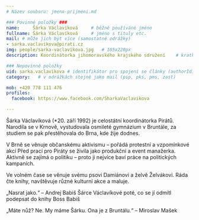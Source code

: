 ```yaml
---
# Název souboru: jmeno-prijmeni.md

### Povinné položky ###
name:     Šárka Václavíková  	# běžně používáné jméno
fullname: Šárka Václavíková  	# jméno s tituly etc.
mail: # může jich být více (samostatné odrážky)
- sarka.vaclavikova@pirati.cz
img: people/sarka-vaclavikova.jpg   # 165x220px
description: Koordinátorka jihomoravského krajského sdružení 	# kratký popis, max 160 znaků

### Nepovinné položky
uid: sarka.vaclavikova # identifikátor pro spojení se články (authorId)
category: 	# v odrážkách stejně jako mail (psp, pks, pms, zast)

mob: +420 778 111 476 
profiles:
  facebook: https://www.facebook.com/SharkaVaclavikova

---
```


Šárka Václavíková (*20. září 1992) je celostátní koordinátorka Pirátů. Narodila se v Krnově, vystudovala osmileté gymnázium v Bruntále, za studiem se pak přestěhovala do Brna, kde žije dodnes.

V Brně se věnuje občanskému aktivismu – pořádá protestní a vzpomínkové akcí Před prací pro Piráty se živila jako produkční a event manažerka. Aktivně se zajímá o politiku – proto ji nejvíce baví práce na politických kampaních.

Ve volném čase se věnuje svému psovi Damiánovi a želvě Želvákovi. Ráda čte knihy, navštěvuje různé kulturní akce a maluje.

„Nasrat jako.“ – Andrej Babiš Šárce Václavíkové poté, co se jí odmítl podepsat do knihy Boss Babiš 

„Máte nůž? Ne. My máme Šárku. Ona je z Bruntálu.“ – Miroslav Mašek